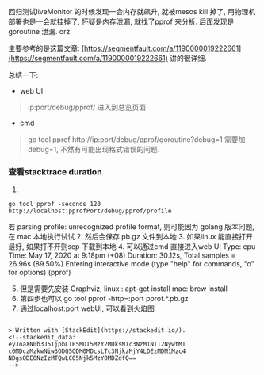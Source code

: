 回归测试liveMonitor 的时候发现一会内存就飙升, 就被mesos kill 掉了, 用物理机部署也是一会就挂掉了, 怀疑是内存泄漏, 就找了pprof 来分析. 后面发现是goroutine 泄漏. orz

主要参考的是这篇文章: [https://segmentfault.com/a/1190000019222661](https://segmentfault.com/a/1190000019222661)
讲的很详细. 

总结一下: 
* web UI
> ip:port/debug/pprof/ 进入到总览页面

* cmd 
> go tool pprof http://ip:port/debug/pprof/goroutine?debug=1 需要加 debug=1, 不然有可能出现格式错误的问题. 

### 查看stacktrace duration
1. 
``` 
go tool pprof -seconds 120 http://localhost:pprofPort/debug/pprof/profile
``` 
若 parsing profile: unrecognized profile format, 则可能因为 golang 版本问题, 在 mac 本地执行试试
2. 然后会保存 pb.gz 文件到本地
3. 如果linux 能直接打开最好, 如果打不开则scp 下载到本地
4. 可以通过cmd 直接进入web UI
Type: cpu
Time: May 17, 2020 at 9:18pm (+08)
Duration: 30.12s, Total samples = 26.96s (89.50%)
Entering interactive mode (type "help" for commands, "o" for options)
(pprof) 

5. 但是需要先安装 Graphviz, linux : apt-get install
mac: brew install
6. 第四步也可以 go tool pprof -http=:port pprof.*.pb.gz
7. 通过localhost:port webUI, 可以看到火焰图

```

> Written with [StackEdit](https://stackedit.io/).
<!--stackedit_data:
eyJoaXN0b3J5IjpbLTE5MDI5MzY2MDksMTc3NzM1NTI2NywtMT
c0MDczMzkwNiw3ODQ5ODM0MDcsLTc3NjkzMjY4LDEzMDM1Mzc4
NDgsODE0NzIzMTQwLC05Njk5MzY0MDZdfQ==
-->